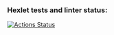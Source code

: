 ### Hexlet tests and linter status:
[![Actions Status](https://github.com/Artlyne/python-project-lvl4/workflows/hexlet-check/badge.svg)](https://github.com/Artlyne/python-project-lvl4/actions)